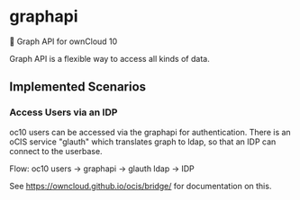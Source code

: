 # graphapi
:link: Graph API for ownCloud 10

Graph API is a flexible way to access all kinds of data.

## Implemented Scenarios

### Access Users via an IDP
oc10 users can be accessed via the graphapi for authentication. There is an oCIS service "glauth" which translates graph to ldap, so that an IDP can connect to the userbase.

Flow: oc10 users -> graphapi -> glauth ldap -> IDP

See https://owncloud.github.io/ocis/bridge/ for documentation on this.
